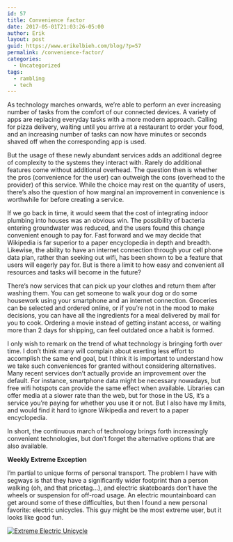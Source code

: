 ```yaml
---
id: 57
title: Convenience factor
date: 2017-05-01T21:03:26-05:00
author: Erik
layout: post
guid: https://www.erikelbieh.com/blog/?p=57
permalink: /convenience-factor/
categories:
  - Uncategorized
tags:
  - rambling
  - tech
---
```

As technology marches onwards, we’re able to perform an ever increasing number of tasks from the comfort of our connected devices. A variety of apps are replacing everyday tasks with a more modern approach. Calling for pizza delivery, waiting until you arrive at a restaurant to order your food, and an increasing number of tasks can now have minutes or seconds shaved off when the corresponding app is used.

But the usage of these newly abundant services adds an additional degree of complexity to the systems they interact with. Rarely do additional features come without additional overhead. The question then is whether the pros (convenience for the user) can outweigh the cons (overhead to the provider) of this service. While the choice may rest on the quantity of users, there’s also the question of how marginal an improvement in convenience is worthwhile for before creating a service.

<!--more-->

If we go back in time, it would seem that the cost of integrating indoor plumbing into houses was an obvious win. The possibility of bacteria entering groundwater was reduced, and the users found this change convenient enough to pay for. Fast forward and we may decide that Wikipedia is far superior to a paper encyclopedia in depth and breadth. Likewise, the ability to have an internet connection through your cell phone data plan, rather than seeking out wifi, has been shown to be a feature that users will eagerly pay for. But is there a limit to how easy and convenient all resources and tasks will become in the future?

There’s now services that can pick up your clothes and return them after washing them. You can get someone to walk your dog or do some housework using your smartphone and an internet connection. Groceries can be selected and ordered online, or if you’re not in the mood to make decisions, you can have all the ingredients for a meal delivered by mail for you to cook. Ordering a movie instead of getting instant access, or waiting more than 2 days for shipping, can feel outdated once a habit is formed.

I only wish to remark on the trend of what technology is bringing forth over time. I don’t think many will complain about exerting less effort to accomplish the same end goal, but I think it is important to understand how we take such conveniences for granted without considering alternatives. Many recent services don’t actually provide an improvement over the default. For instance, smartphone data might be necessary nowadays, but free wifi hotspots can provide the same effect when available. Libraries can offer media at a slower rate than the web, but for those in the US, it’s a service you’re paying for whether you use it or not. But I also have my limits, and would find it hard to ignore Wikipedia and revert to a paper encyclopedia.

In short, the continuous march of technology brings forth increasingly convenient technologies, but don’t forget the alternative options that are also available.

**Weekly Extreme Exception**

I’m partial to unique forms of personal transport. The problem I have with segways is that they have a significantly wider footprint than a person walking (oh, and that pricetag&#8230;), and electric skateboards don’t have the wheels or suspension for off-road usage. An electric mountainboard can get around some of these difficulties, but then I found a new personal favorite: electric unicycles. This guy might be the most extreme user, but it looks like good fun.

[![Extreme Electric Unicycle](http://img.youtube.com/vi/hIxeoehr4ps/0.jpg)](http://www.youtube.com/watch?v=hIxeoehr4ps "EUC EXTREME 5.2016")
